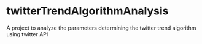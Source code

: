 twitterTrendAlgorithmAnalysis
=============================

A project to analyze the parameters determining the twitter trend algorithm using twitter API
